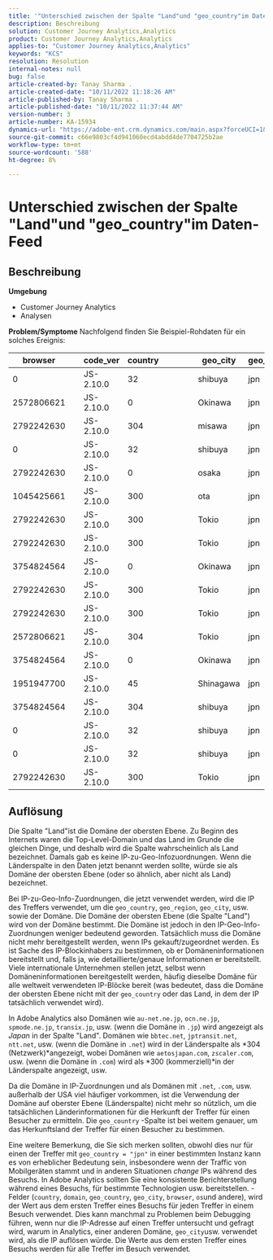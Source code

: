 ```yaml
---
title: '"Unterschied zwischen der Spalte "Land"und "geo_country"im Daten-Feed"'
description: Beschreibung
solution: Customer Journey Analytics,Analytics
product: Customer Journey Analytics,Analytics
applies-to: "Customer Journey Analytics,Analytics"
keywords: "KCS"
resolution: Resolution
internal-notes: null
bug: false
article-created-by: Tanay Sharma .
article-created-date: "10/11/2022 11:18:26 AM"
article-published-by: Tanay Sharma .
article-published-date: "10/11/2022 11:37:44 AM"
version-number: 3
article-number: KA-15934
dynamics-url: "https://adobe-ent.crm.dynamics.com/main.aspx?forceUCI=1&pagetype=entityrecord&etn=knowledgearticle&id=49eac867-5649-ed11-bba2-0022480868ff"
source-git-commit: c66e9803cf4d941060ecd4abdd4de7704725b2ae
workflow-type: tm+mt
source-wordcount: '588'
ht-degree: 8%

---
```


# Unterschied zwischen der Spalte &quot;Land&quot;und &quot;geo_country&quot;im Daten-Feed

## Beschreibung

<b>Umgebung</b>
- Customer Journey Analytics
- Analysen



<b>Problem/Symptome</b>
Nachfolgend finden Sie Beispiel-Rohdaten für ein solches Ereignis:


| browser |   | code_ver | country |   |   |   | geo_city | geo_country |   |   |   |   |
| --- | --- | --- | --- | --- | --- | --- | --- | --- | --- | --- | --- | --- |
| 0 |   | JS-2.10.0 | 32 |   |   |   | shibuya | jpn |   |   |   |   |
| 2572806621 |   | JS-2.10.0 | 0 |   |   |   | Okinawa | jpn |   |   |   |   |
| 2792242630 |   | JS-2.10.0 | 304 |   |   |   | misawa | jpn |   |   |   |   |
| 0 |   | JS-2.10.0 | 32 |   |   |   | shibuya | jpn |   |   |   |   |
| 2792242630 |   | JS-2.10.0 | 0 |   |   |   | osaka | jpn |   |   |   |   |
| 1045425661 |   | JS-2.10.0 | 300 |   |   |   | ota | jpn |   |   |   |   |
| 2792242630 |   | JS-2.10.0 | 300 |   |   |   | Tokio | jpn |   |   |   |   |
| 2792242630 |   | JS-2.10.0 | 300 |   |   |   | Tokio | jpn |   |   |   |   |
| 3754824564 |   | JS-2.10.0 | 0 |   |   |   | Okinawa | jpn |   |   |   |   |
| 2792242630 |   | JS-2.10.0 | 300 |   |   |   | Tokio | jpn |   |   |   |   |
| 2792242630 |   | JS-2.10.0 | 300 |   |   |   | Tokio | jpn |   |   |   |   |
| 2572806621 |   | JS-2.10.0 | 304 |   |   |   | Tokio | jpn |   |   |   |   |
| 3754824564 |   | JS-2.10.0 | 0 |   |   |   | Okinawa | jpn |   |   |   |   |
| 1951947700 |   | JS-2.10.0 | 45 |   |   |   | Shinagawa | jpn |   |   |   |   |
| 3754824564 |   | JS-2.10.0 | 304 |   |   |   | shibuya | jpn |   |   |   |   |
| 0 |   | JS-2.10.0 | 32 |   |   |   | shibuya | jpn |   |   |   |   |
| 0 |   | JS-2.10.0 | 32 |   |   |   | shibuya | jpn |   |   |   |   |
| 2792242630 |   | JS-2.10.0 | 300 |   |   |   | Tokio | jpn |   |   |   |   |





## Auflösung


Die Spalte &quot;Land&quot;ist die Domäne der obersten Ebene. Zu Beginn des Internets waren die Top-Level-Domain und das Land im Grunde die gleichen Dinge, und deshalb wird die Spalte wahrscheinlich als Land bezeichnet. Damals gab es keine IP-zu-Geo-Infozuordnungen. Wenn die Länderspalte in den Daten jetzt benannt werden sollte, würde sie als Domäne der obersten Ebene (oder so ähnlich, aber nicht als Land) bezeichnet.

Bei IP-zu-Geo-Info-Zuordnungen, die jetzt verwendet werden, wird die IP des Treffers verwendet, um die `geo_country`, `geo_region`, `geo_city`, usw. sowie der Domäne. Die Domäne der obersten Ebene (die Spalte &quot;Land&quot;) wird von der Domäne bestimmt. Die Domäne ist jedoch in den IP-Geo-Info-Zuordnungen weniger bedeutend geworden.
Tatsächlich muss die Domäne nicht mehr bereitgestellt werden, wenn IPs gekauft/zugeordnet werden. Es ist Sache des IP-Blockinhabers zu bestimmen, ob er Domäneninformationen bereitstellt und, falls ja, wie detaillierte/genaue Informationen er bereitstellt. Viele internationale Unternehmen stellen jetzt, selbst wenn Domäneninformationen bereitgestellt werden, häufig dieselbe Domäne für alle weltweit verwendeten IP-Blöcke bereit (was bedeutet, dass die Domäne der obersten Ebene nicht mit der `geo_country` oder das Land, in dem der IP tatsächlich verwendet wird).

In Adobe Analytics also Domänen wie `au-net.ne.jp`, `ocn.ne.jp`, `spmode.ne.jp`, `transix.jp`, usw. (wenn die Domäne in `.jp`) wird angezeigt als *Japan* in der Spalte &quot;Land&quot;. Domänen wie `bbtec.net`, `jptransit.net`, `ntt.net`, usw. (wenn die Domäne in `.net`) wird in der Länderspalte als *304 (Netzwerk)*angezeigt, wobei Domänen wie `aetosjapan.com`, `zscaler.com`, usw. (wenn die Domäne in `.com`) wird als *300 (kommerziell)*in der Länderspalte angezeigt, usw.

Da die Domäne in IP-Zuordnungen und als Domänen mit `.net`, `.com`, usw. außerhalb der USA viel häufiger vorkommen, ist die Verwendung der Domäne auf oberster Ebene (Länderspalte) nicht mehr so nützlich, um die tatsächlichen Länderinformationen für die Herkunft der Treffer für einen Besucher zu ermitteln. Die `geo_country` -Spalte ist bei weitem genauer, um das Herkunftsland der Treffer für einen Besucher zu bestimmen.

Eine weitere Bemerkung, die Sie sich merken sollten, obwohl dies nur für einen der Treffer mit `geo_country = "jpn"` in einer bestimmten Instanz kann es von erheblicher Bedeutung sein, insbesondere wenn der Traffic von Mobilgeräten stammt und in anderen Situationen *change* IPs während des Besuchs. In Adobe Analytics sollten Sie eine konsistente Berichterstellung während eines Besuchs, für bestimmte Technologien usw. bereitstellen. -Felder (`country`, `domain`, `geo_country`, `geo_city`, `browser`, `os`und andere), wird der Wert aus dem ersten Treffer eines Besuchs für jeden Treffer in einem Besuch verwendet. Dies kann manchmal zu Problemen beim Debugging führen, wenn nur die IP-Adresse auf einen Treffer untersucht und gefragt wird, warum in Analytics, einer anderen Domäne, `geo_city`usw. verwendet wird, als die IP auflösen würde. Die Werte aus dem ersten Treffer eines Besuchs werden für alle Treffer im Besuch verwendet.
